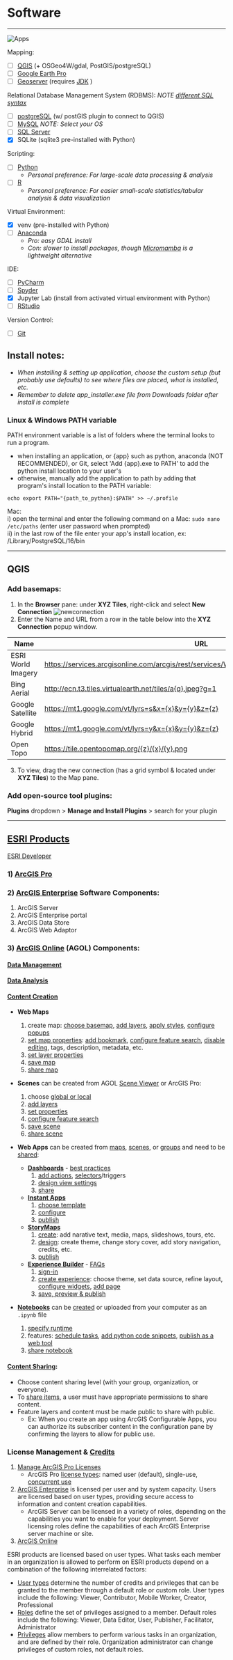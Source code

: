 # Software 

---

![Apps](img/app_icons.png)


Mapping:   
- [ ] [QGIS](https://qgis.org/en/site/forusers/download.html) (+ OSGeo4W/gdal, PostGIS/postgreSQL)
- [ ] [Google Earth Pro](https://support.google.com/earth/answer/21955?hl=en)
- [ ] [Geoserver](https://geoserver.org/download/) (requires [JDK](https://adoptium.net/) )

Relational Database Management System (RDBMS): *NOTE [different SQL syntax](https://www.datacamp.com/blog/sql-server-postgresql-mysql-whats-the-difference-where-do-i-start?utm_source=google&utm_medium=paid_search&utm_campaignid=19589720830&utm_adgroupid=152984016694&utm_device=c&utm_keyword=&utm_matchtype=&utm_network=g&utm_adpostion=&utm_creative=684592141394&utm_targetid=dsa-2222697809758&utm_loc_interest_ms=&utm_loc_physical_ms=9031757&utm_content=DSA~blog~SQL&utm_campaign=230119_1-sea~dsa~tofu_2-b2c_3-us_4-prc_5-na_6-na_7-le_8-pdsh-go_9-nb-e_10-na_11-na&gad_source=1&gclid=Cj0KCQjws560BhCuARIsAHMqE0FYrjbIuukzGe7GNZ6eeFyRIdojfvbJMp5LreGIjlWsex3WJJ9k5aMaAvSLEALw_wcB)*    
- [ ] [postgreSQL](https://www.postgresql.org/download/) (w/ postGIS plugin to connect to QGIS)  
- [ ] [MySQL](https://dev.mysql.com/downloads/mysql/) *NOTE: Select your OS*
- [ ] [SQL Server](https://www.microsoft.com/en-us/sql-server/sql-server-downloads)
- [X] SQLite (sqlite3 pre-installed with Python)

Scripting:
- [ ] [Python](https://www.python.org/downloads/) 
  - *Personal preference: For large-scale data processing & analysis*
- [ ] [R](https://rstudio-education.github.io/hopr/starting.html) 
  - *Personal preference: For easier small-scale statistics/tabular analysis & data visualization*

Virtual Environment:
- [X] venv (pre-installed with Python)
- [ ] [Anaconda](https://www.anaconda.com/download/success)
  - *Pro: easy GDAL install*
  - *Con: slower to install packages, though [Micromamba](https://mamba.readthedocs.io/en/latest/installation/micromamba-installation.html) is a lightweight alternative* 

IDE:  
- [ ] [PyCharm](https://www.jetbrains.com/pycharm/download/)
- [ ] [Spyder](https://www.spyder-ide.org/)   
- [X] Jupyter Lab (install from activated virtual environment with Python)
- [ ] [RStudio](https://posit.co/downloads/)  

Version Control:  
- [ ] [Git](https://git-scm.com/downloads)  


## Install notes:
* *When installing & setting up application, choose the custom setup (but probably use defaults) to see where files are placed, what is installed, etc.*  
* *Remember to delete app_installer.exe file from Downloads folder after install is complete*   


### Linux & Windows PATH variable

PATH environment variable is a list of folders where the terminal looks to run a program.
* when installing an application, or {app} such as python, anaconda (NOT RECOMMENDED), or Git, select 'Add {app}.exe to PATH' to add the python install location to your user's 
* otherwise, manually add the application to path by adding that program's install location to the PATH variable:

~~~
echo export PATH="{path_to_python}:$PATH" >> ~/.profile
~~~

Mac:   
i) open the terminal and enter the following command on a Mac: ```sudo nano /etc/paths``` (enter user password when prompted)  
ii) in the last row of the file enter your app's install location, ex: /Library/PostgreSQL/16/bin  


---


## QGIS 

### Add basemaps:  
1) In the <b>Browser</b> pane: under <b>XYZ Tiles</b>, right-click and select <b>New Connection</b> ![newconnection](img/basemap1.png)
2) Enter the Name and URL from a row in the table below into the <b>XYZ Connection</b> popup window. 


| Name               | URL                                                                                             |
|--------------------|-------------------------------------------------------------------------------------------------|
| ESRI World Imagery | https://services.arcgisonline.com/arcgis/rest/services/World_Imagery/MapServer/tile/{z}/{y}/{x} |
| Bing Aerial        | http://ecn.t3.tiles.virtualearth.net/tiles/a{q}.jpeg?g=1                                        |
| Google Satellite   | https://mt1.google.com/vt/lyrs=s&x={x}&y={y}&z={z}                                              |
| Google Hybrid      | https://mt1.google.com/vt/lyrs=y&x={x}&y={y}&z={z}                                              |
| Open Topo          | https://tile.opentopomap.org/{z}/{x}/{y}.png                                                    |

3) To view, drag the new connection (has a grid symbol & located under <b>XYZ Tiles</b>) to the Map pane.

### Add open-source tool plugins:
<b>Plugins</b> dropdown > <b>Manage and Install Plugins</b> > search for your plugin     



---

## [ESRI Products](https://www.esri.com/en-us/arcgis/products/index)

[ESRI Developer](https://developers.arcgis.com/)

### 1) [ArcGIS Pro](https://www.esri.com/en-us/arcgis/products/arcgis-pro/overview)

### 2) [ArcGIS Enterprise](https://www.esri.com/en-us/arcgis/products/arcgis-enterprise/overview)  Software Components:
  1) ArcGIS Server
  2) ArcGIS Enterprise portal
  3) ArcGIS Data Store
  4) ArcGIS Web Adaptor

### 3) [ArcGIS Online](https://www.esri.com/en-us/arcgis/products/arcgis-online/overview) (AGOL) Components: 

#### [Data Management](https://doc.arcgis.com/en/arcgis-online/manage-data/data-in-online.htm)

#### [Data Analysis](https://doc.arcgis.com/en/arcgis-online/analyze/perform-analysis-mv.htm)

#### [Content Creation](https://doc.arcgis.com/en/arcgis-online/create-maps/create-maps-and-apps.htm)

* <b>Web Maps</b>  
   1. create map: [choose basemap](https://doc.arcgis.com/en/arcgis-online/create-maps/choose-basemap-mv.htm), [add layers](https://doc.arcgis.com/en/arcgis-online/create-maps/add-layers-mv.htm), [apply styles](https://doc.arcgis.com/en/arcgis-online/create-maps/apply-styles-mv.htm), [configure popups](https://doc.arcgis.com/en/arcgis-online/create-maps/configure-pop-ups-mv.htm)
   2. [set map properties](https://doc.arcgis.com/en/arcgis-online/create-maps/set-map-properties-mv.htm): [add bookmark](https://doc.arcgis.com/en/arcgis-online/create-maps/bookmark-mv.htm), [configure feature search](https://doc.arcgis.com/en/arcgis-online/create-maps/configure-feature-search.htm), [disable editing](https://doc.arcgis.com/en/arcgis-online/create-maps/disable-editing-mv.htm), tags, description, metadata, etc. 
   3. [set layer properties](https://doc.arcgis.com/en/arcgis-online/create-maps/set-layer-properties.htm)
   4. [save map](https://doc.arcgis.com/en/arcgis-online/create-maps/save-maps-mv.htm)
   5. [share map](https://doc.arcgis.com/en/arcgis-online/share-maps/share-maps-mv.htm)  


* <b>Scenes</b> can be created from AGOL [Scene Viewer](https://www.arcgis.com/home/webscene/viewer.html) or ArcGIS Pro:
   1. choose [global or local](https://doc.arcgis.com/en/arcgis-online/create-maps/choose-global-local-scene.htm)
   2. [add layers](https://doc.arcgis.com/en/arcgis-online/create-maps/add-layers-to-scene.htm) 
   3. [set properties](https://doc.arcgis.com/en/arcgis-online/create-maps/set-scene-properties.htm)
   4. [configure feature search](https://doc.arcgis.com/en/arcgis-online/create-maps/configure-feature-search-scene.htm)
   5. [save scene](https://doc.arcgis.com/en/arcgis-online/create-maps/save-scene.htm)
   6. [share scene](https://doc.arcgis.com/en/arcgis-online/share-maps/share-scenes.htm)  
    

* <b>Web Apps</b> can be created from [maps](https://doc.arcgis.com/en/arcgis-online/create-maps/create-map-apps.htm), [scenes](https://doc.arcgis.com/en/arcgis-online/create-maps/create-app-in-a-scene.htm), or [groups](https://doc.arcgis.com/en/arcgis-online/create-maps/create-gallery-apps.htm) and need to be [shared](https://doc.arcgis.com/en/arcgis-online/share-maps/share-apps.htm): 
   - <b>[Dashboards](https://www.esri.com/en-us/arcgis/products/arcgis-dashboards/resources)</b> - [best practices](https://doc.arcgis.com/en/dashboards/latest/reference/create-web-maps-for-dashboards.htm)
     1. [add actions](https://doc.arcgis.com/en/dashboards/latest/create-and-share/actions.htm), [selectors](https://doc.arcgis.com/en/dashboards/latest/create-and-share/selectors.htm)/triggers
     2. [design view settings](https://doc.arcgis.com/en/dashboards/latest/create-and-share/dashboard-settings.htm)
     3. [share](https://doc.arcgis.com/en/dashboards/latest/create-and-share/dashboard-urls.htm)
   - <b>[Instant Apps](https://www.esri.com/en-us/arcgis/products/arcgis-instant-apps/resources)</b>     
     1. [choose template](https://doc.arcgis.com/en/instant-apps/latest/create-apps/app-templates-overview.htm)
     2. [configure](https://doc.arcgis.com/en/instant-apps/latest/customize/configuration-overview.htm)
     3. [publish](https://doc.arcgis.com/en/instant-apps/latest/customize/publish-draft-updates.htm) 
   - <b>[StoryMaps](https://www.esri.com/en-us/arcgis/products/arcgis-storymaps/resources)</b>
     1. [create](https://doc.arcgis.com/en/arcgis-storymaps/author-and-share/add-narrative-text.htm): add narative text, media, maps, slideshows, tours, etc.
     2. [design](https://doc.arcgis.com/en/arcgis-storymaps/author-and-share/create-a-theme.htm): create theme, change story cover, add story navigation, credits, etc.   
     3. [publish](https://doc.arcgis.com/en/arcgis-storymaps/author-and-share/publish-a-story.htm)
   - <b>[Experience Builder](https://doc.arcgis.com/en/experience-builder/latest/get-started/what-is-arcgis-experience-builder.htm)</b> - [FAQs](https://doc.arcgis.com/en/experience-builder/latest/get-started/faq.htm)
     1. [sign-in](https://experience.arcgis.com/page/landing)   
     2. [create experience](https://doc.arcgis.com/en/experience-builder/latest/get-started/create-your-first-web-experience.htm): choose theme, set data source, refine layout, [configure widgets](https://doc.arcgis.com/en/experience-builder/latest/configure-widgets/widgets-overview.htm), [add page](https://doc.arcgis.com/en/experience-builder/latest/build-apps/add-a-page.htm)
     3. [save, preview & publish](https://doc.arcgis.com/en/experience-builder/latest/build-apps/save-preview-publish.htm)
     
  
* <b>[Notebooks](https://doc.arcgis.com/en/arcgis-online/create-maps/create-a-notebook.htm)</b> can be [created](https://doc.arcgis.com/en/arcgis-online/create-maps/create-a-notebook.htm) or uploaded from your computer as an ```.ipynb``` file
   1. [specify runtime](https://doc.arcgis.com/en/arcgis-online/create-maps/specify-the-runtime-of-a-notebook.htm)
   2. features: [schedule tasks](https://doc.arcgis.com/en/arcgis-online/create-maps/prepare-a-notebook-for-automated-execution.htm), [add python code snippets](https://doc.arcgis.com/en/arcgis-online/create-maps/use-python-code-snippets.htm), [publish as a web tool](https://doc.arcgis.com/en/arcgis-online/create-maps/publish-a-notebook-as-a-web-tool.htm)
   3. [share notebook](https://doc.arcgis.com/en/arcgis-online/share-maps/share-a-notebook.htm)    


#### [Content Sharing](https://doc.arcgis.com/en/arcgis-online/share-maps/share-maps-apps.htm):
- Choose content sharing level (with your group, organization, or everyone).
- To [share items](https://doc.arcgis.com/en/arcgis-online/share-maps/share-items.htm), a user must have appropriate permissions to share content.
- Feature layers and content must be made public to share with public. 
    - Ex: When you create an app using ArcGIS Configurable Apps, you can authorize its subscriber content in the configuration pane by confirming the layers to allow for public use.

### License Management & [Credits](https://doc.arcgis.com/en/arcgis-online/administer/credits.htm)

1. [Manage ArcGIS Pro Licenses](https://desktop.arcgis.com/en/license-manager/latest/welcome.htm)
   * ArcGIS Pro [license types](https://pro.arcgis.com/en/pro-app/latest/get-started/licensing-arcgis-pro.htm): named user (default),  single-use, [concurrent use](https://pro.arcgis.com/en/pro-app/latest/get-started/concurrent-use-licenses.htm)  
2. [ArcGIS Enterprise](https://desktop.arcgis.com/en/license-manager/latest/introduction-to-license-manager-with-arcgis-enterprise-portal.htm) is licensed per user and by system capacity. Users are licensed based on user types, providing secure access to information and content creation capabilities.
   - ArcGIS Server can be licensed in a variety of roles, depending on the capabilities you want to enable for your deployment. Server licensing roles define the capabilities of each ArcGIS Enterprise server machine or site. 
3. [ArcGIS Online](https://doc.arcgis.com/en/arcgis-online/administer/manage-licenses.htm)


ESRI products are licensed based on user types. What tasks each member in an organization is allowed to perform on ESRI products depend on a combination of the following interrelated factors: 
* [User types](https://doc.arcgis.com/en/arcgis-online/administer/user-types-orgs.htm) determine the number of credits and privileges that can be granted to the member through a default role or custom role. User types include the following: Viewer, Contributor, Mobile Worker, Creator, Professional
* [Roles](https://doc.arcgis.com/en/arcgis-online/administer/member-roles.htm) define the set of privileges assigned to a member. Default roles include the following: Viewer, Data Editor, User, Publisher, Facilitator, Administrator  
* [Privileges](https://doc.arcgis.com/en/arcgis-online/administer/privileges-for-roles-orgs.htm) allow members to perform various tasks in an organization, and are defined by their role. Organization administrator can change privileges of custom roles, not default roles. 
